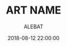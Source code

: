---
layout: project
title:  "ART NAME"
date:   2018-08-12 22:00:00
author: ALEBAT
categories:
- project
img: 5.png
thumb: thumb5.png
carousel:
- 5.png
---